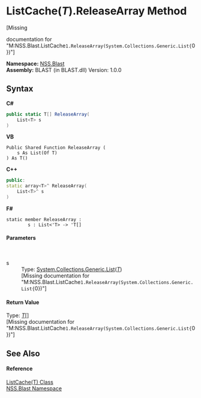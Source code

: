 # ListCache(*T*).ReleaseArray Method 
 

\[Missing <summary> documentation for "M:NSS.Blast.ListCache`1.ReleaseArray(System.Collections.Generic.List{`0})"\]

**Namespace:**&nbsp;<a href="88b55311-4a89-0894-e27a-e157e443c7f7">NSS.Blast</a><br />**Assembly:**&nbsp;BLAST (in BLAST.dll) Version: 1.0.0

## Syntax

**C#**<br />
``` C#
public static T[] ReleaseArray(
	List<T> s
)
```

**VB**<br />
``` VB
Public Shared Function ReleaseArray ( 
	s As List(Of T)
) As T()
```

**C++**<br />
``` C++
public:
static array<T>^ ReleaseArray(
	List<T>^ s
)
```

**F#**<br />
``` F#
static member ReleaseArray : 
        s : List<'T> -> 'T[] 

```


#### Parameters
&nbsp;<dl><dt>s</dt><dd>Type: <a href="https://docs.microsoft.com/dotnet/api/system.collections.generic.list-1" target="_blank" rel="noopener noreferrer">System.Collections.Generic.List</a>(<a href="587c1a88-05a4-749f-ce27-544d4cef91e6">*T*</a>)<br />\[Missing <param name="s"/> documentation for "M:NSS.Blast.ListCache`1.ReleaseArray(System.Collections.Generic.List{`0})"\]</dd></dl>

#### Return Value
Type: <a href="587c1a88-05a4-749f-ce27-544d4cef91e6">*T*</a>[]<br />\[Missing <returns> documentation for "M:NSS.Blast.ListCache`1.ReleaseArray(System.Collections.Generic.List{`0})"\]

## See Also


#### Reference
<a href="587c1a88-05a4-749f-ce27-544d4cef91e6">ListCache(T) Class</a><br /><a href="88b55311-4a89-0894-e27a-e157e443c7f7">NSS.Blast Namespace</a><br />
